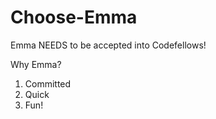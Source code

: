 Choose-Emma
===========

Emma NEEDS to be accepted into Codefellows!

Why Emma?

  1. Committed
  2. Quick
  3. Fun!
